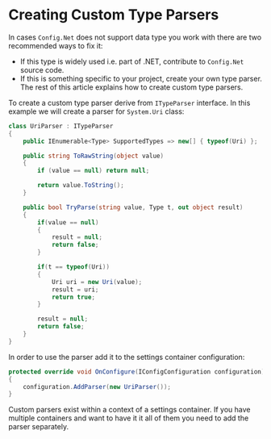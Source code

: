# Creating Custom Type Parsers

In cases `Config.Net` does not support data type you work with there are two recommended ways to fix it:

- If this type is widely used i.e. part of .NET, contribute to `Config.Net` source code.
- If this is something specific to your project, create your own type parser. The rest of this article explains how to create custom type parsers.

To create a custom type parser derive from `ITypeParser` interface. In this example we will create a parser for `System.Uri` class:


```csharp
class UriParser : ITypeParser
{
	public IEnumerable<Type> SupportedTypes => new[] { typeof(Uri) };

	public string ToRawString(object value)
	{
		if (value == null) return null;

		return value.ToString();
	}

	public bool TryParse(string value, Type t, out object result)
	{
		if(value == null)
		{
			result = null;
			return false;
		}

		if(t == typeof(Uri))
		{
			Uri uri = new Uri(value);
			result = uri;
			return true;
		}

		result = null;
		return false;
	}
}
```

In order to use the parser add it to the settings container configuration:


```csharp
protected override void OnConfigure(IConfigConfiguration configuration)
{
	configuration.AddParser(new UriParser());
}
```

Custom parsers exist within a context of a settings container. If you have multiple containers and want to have it it all of them you need to add the parser separately.